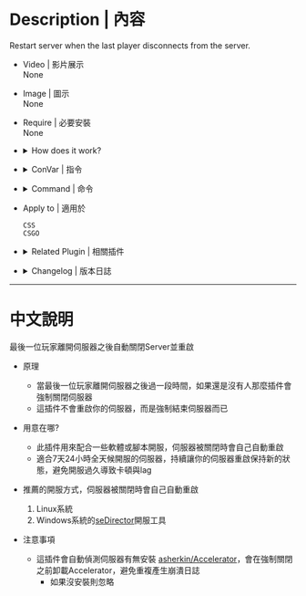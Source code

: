 # Description | 內容
Restart server when the last player disconnects from the server.

* Video | 影片展示
<br/>None

* Image | 圖示
<br/>None

* Require | 必要安裝
<br/>None

* <details><summary>How does it work?</summary>

    * When the last player disconnects from the server, this plugin will force server crash itself.
    * This plugin does not restart your server, you need to use server tools or linux system, which make server auto-restart if crash. For example
        1. LINUX
        2. WINDOWS with [seDirector](https://sedirector.net/)
    * Keep your server clean and fresh, get rid of laggy and huge memory usage
    * Unload [Accelerator extension](https://forums.alliedmods.net/showthread.php?t=277703) automatically before crash. Avoid crash report spam.
</details>

* <details><summary>ConVar | 指令</summary>

    None
</details>

* <details><summary>Command | 命令</summary>

    None
</details>

* Apply to | 適用於
    ```
    CSS
    CSGO
    ```

* <details><summary>Related Plugin | 相關插件</summary>

    1. [asherkin/Accelerator](https://forums.alliedmods.net/showthread.php?t=277703): Analyses crash reports to extract useful information and uploads the crash reports
        > 伺服器崩潰會有記錄，可以查看崩潰日誌
</details>

* <details><summary>Changelog | 版本日誌</summary>

    * v1.0
        * Initial Release
</details>

- - - -
# 中文說明
最後一位玩家離開伺服器之後自動關閉Server並重啟

* 原理
    * 當最後一位玩家離開伺服器之後過一段時間，如果還是沒有人那麼插件會強制關閉伺服器
    * 這插件不會重啟你的伺服器，而是強制結束伺服器而已

* 用意在哪?
    * 此插件用來配合一些軟體或腳本開服，伺服器被關閉時會自己自動重啟
    * 適合7天24小時全天候開服的伺服器，持續讓你的伺服器重啟保持新的狀態，避免開服過久導致卡頓與lag

* 推薦的開服方式，伺服器被關閉時會自己自動重啟
    1. Linux系統
    2. Windows系統的[seDirector](https://sedirector.net/)開服工具

* 注意事項
    * 這插件會自動偵測伺服器有無安裝 [asherkin/Accelerator](https://forums.alliedmods.net/showthread.php?t=277703)，會在強制關閉之前卸載Accelerator，避免重複產生崩潰日誌
        * 如果沒安裝則忽略
